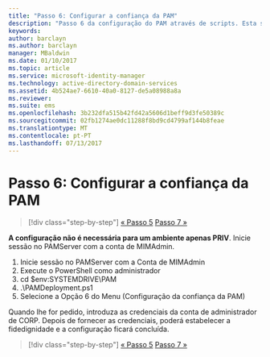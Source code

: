 ```yaml
---
title: "Passo 6: Configurar a confiança da PAM"
description: "Passo 6 da configuração do PAM através de scripts. Esta secção inclui a configuração da fidedignidade necessária entre os domínios CORP e PRIV"
keywords: 
author: barclayn
ms.author: barclayn
manager: MBaldwin
ms.date: 01/10/2017
ms.topic: article
ms.service: microsoft-identity-manager
ms.technology: active-directory-domain-services
ms.assetid: 4b524ae7-6610-40a0-8127-de5a08988a8a
ms.reviewer: 
ms.suite: ems
ms.openlocfilehash: 3b232dfa515b42fd42a5606d1beff9d3fe50389c
ms.sourcegitcommit: 02fb1274ae0dc11288f8bd9cd4799af144b8feae
ms.translationtype: MT
ms.contentlocale: pt-PT
ms.lasthandoff: 07/13/2017
---
```

# Passo 6: Configurar a confiança da PAM
<a id="step-6-set-up-the-pam-trust" class="xliff"></a>

>[!div class="step-by-step"]
[« Passo 5](sp1-step5-configuring-pam.md)
[Passo 7 »](sp1-step7-setup-sidhistory-sidfiltering.md)

**A configuração não é necessária para um ambiente apenas PRIV**. Inicie sessão no PAMServer com a conta de MIMAdmin.

1. Inicie sessão no PAMServer com a Conta de MIMAdmin
2. Execute o PowerShell como administrador
3. cd $env:SYSTEMDRIVE\PAM
4. .\PAMDeployment.ps1
5. Selecione a Opção 6 do Menu (Configuração da confiança da PAM)

  Quando lhe for pedido, introduza as credenciais da conta de administrador de CORP. Depois de fornecer as credenciais, poderá estabelecer a fidedignidade e a configuração ficará concluída.

>[!div class="step-by-step"]
[« Passo 5](sp1-step5-configuring-pam.md)
[Passo 7 »](sp1-step7-setup-sidhistory-sidfiltering.md)
